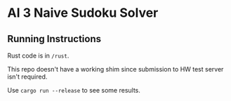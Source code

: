 # AI 3 Naive Sudoku Solver

## Running Instructions

Rust code is in  `/rust`.

This repo doesn't have a working shim since submission to HW test server isn't required.

Use `cargo run --release` to see some results.